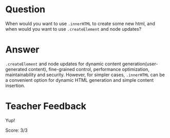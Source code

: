 # Question

When would you want to use `.innerHTML` to create some new html, and when would you want to use `.createElement` and node updates?

# Answer

`.createElement` and node updates for dynamic content generation(user-generated content), fine-grained control, performance optimization, maintainability and security. However, for simpler cases, `.innerHTML` can be a convenient option for dynamic HTML generation and simple content insertion.

# Teacher Feedback

Yup! 

Score: 3/3